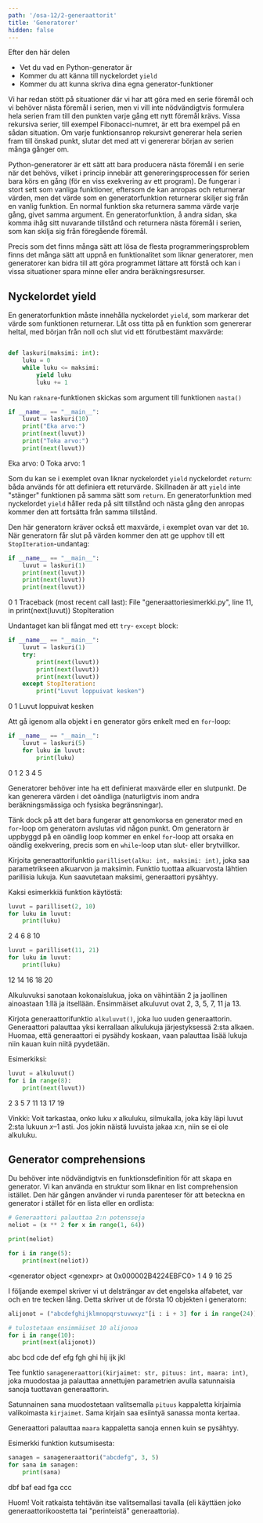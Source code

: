 ```yaml
---
path: '/osa-12/2-generaattorit'
title: 'Generatorer'
hidden: false
---
```


<text-box variant='learningObjectives' name='Inlärningsmål'>

Efter den här delen

- Vet du vad en Python-generator är
- Kommer du  att känna till nyckelordet `yield`
- Kommer du att kunna skriva dina egna generator-funktioner

</text-box>

Vi har redan stött på situationer där vi har att göra med en serie föremål och vi behöver nästa föremål i serien, men vi vill inte nödvändigtvis formulera hela serien fram till den punkten varje gång ett nytt föremål krävs. Vissa rekursiva serier, till exempel Fibonacci-numret, är ett bra exempel på en sådan situation. Om varje funktionsanrop rekursivt genererar hela serien fram till önskad punkt, slutar det med att vi genererar början av serien många gånger om.

Python-generatorer är ett sätt att bara producera nästa föremål i en serie när det behövs, vilket i princip innebär att genereringsprocessen för serien bara körs en gång (för en viss exekvering av ett program). De fungerar i stort sett som vanliga funktioner, eftersom de kan anropas och returnerar värden, men det värde som en generatorfunktion returnerar skiljer sig från en vanlig funktion. En normal funktion ska returnera samma värde varje gång, givet samma argument. En generatorfunktion, å andra sidan, ska komma ihåg sitt nuvarande tillstånd och returnera nästa föremål i serien, som kan skilja sig från föregående föremål.

Precis som det finns många sätt att lösa de flesta programmeringsproblem finns det många sätt att uppnå en funktionalitet som liknar generatorer, men generatorer kan bidra till att göra programmet lättare att förstå och kan i vissa situationer spara minne eller andra beräkningsresurser.

## Nyckelordet yield

En generatorfunktion måste innehålla nyckelordet `yield`, som markerar det värde som funktionen returnerar. Låt oss titta på en funktion som genererar heltal, med början från noll och slut vid ett förutbestämt maxvärde:

```python

def laskuri(maksimi: int):
    luku = 0
    while luku <= maksimi:
        yield luku
        luku += 1

```

Nu kan `raknare`-funktionen skickas som argument till funktionen `nasta()`

```python
if __name__ == "__main__":
    luvut = laskuri(10)
    print("Eka arvo:")
    print(next(luvut))
    print("Toka arvo:")
    print(next(luvut))
```

<sample-output>

Eka arvo:
0
Toka arvo:
1

</sample-output>

Som du kan se i exemplet ovan liknar nyckelordet `yield` nyckelordet `return`: båda används för att definiera ett returvärde. Skillnaden är att `yield` inte "stänger" funktionen på samma sätt som `return`. En generatorfunktion med nyckelordet `yield` håller reda på sitt tillstånd och nästa gång den anropas kommer den att fortsätta från samma tillstånd.

Den här generatorn kräver också ett maxvärde, i exemplet ovan var det `10`. När generatorn får slut på värden kommer den att ge upphov till ett `StopIteration`-undantag:

```python
if __name__ == "__main__":
    luvut = laskuri(1)
    print(next(luvut))
    print(next(luvut))
    print(next(luvut))
```

<sample-output>

0
1
Traceback (most recent call last):
  File "generaattoriesimerkki.py", line 11, in <module>
    print(next(luvut))
StopIteration

</sample-output>

Undantaget kan bli fångat med ett `try`- `except` block:

```python
if __name__ == "__main__":
    luvut = laskuri(1)
    try:
        print(next(luvut))
        print(next(luvut))
        print(next(luvut))
    except StopIteration:
        print("Luvut loppuivat kesken")
```

<sample-output>

0
1
Luvut loppuivat kesken

</sample-output>

Att gå igenom alla objekt i en generator görs enkelt med en `for`-loop:  

```python
if __name__ == "__main__":
    luvut = laskuri(5)
    for luku in luvut:
        print(luku)
```

<sample-output>

0
1
2
3
4
5

</sample-output>

Generatorer behöver inte ha ett definierat maxvärde eller en slutpunkt. De kan generera värden i det oändliga (naturligtvis inom andra beräkningsmässiga och fysiska begränsningar).

Tänk dock på att det bara fungerar att genomkorsa en generator med en `for`-loop om generatorn avslutas vid någon punkt. Om generatorn är uppbyggd på en oändlig loop kommer en enkel `for`-loop att orsaka en oändlig exekvering, precis som en `while`-loop utan slut- eller brytvillkor.

<programming-exercise name='Parilliset luvut' tmcname='osa12-08_parilliset'>

Kirjoita generaattorifunktio `parilliset(alku: int, maksimi: int)`, joka saa parametrikseen alkuarvon ja maksimin. Funktio tuottaa alkuarvosta lähtien parillisia lukuja. Kun saavutetaan maksimi, generaattori pysähtyy.

Kaksi esimerkkiä funktion käytöstä:

```python
luvut = parilliset(2, 10)
for luku in luvut:
    print(luku)
```

<sample-output>

2
4
6
8
10

</sample-output>

```python
luvut = parilliset(11, 21)
for luku in luvut:
    print(luku)
```

<sample-output>

12
14
16
18
20

</sample-output>

</programming-exercise>

<programming-exercise name='Alkuluvut' tmcname='osa12-09_alkuluvut'>

Alkuluvuksi sanotaan kokonaislukua, joka on vähintään 2 ja jaollinen ainoastaan 1:llä ja itsellään. Ensimmäiset alkuluvut ovat 2, 3, 5, 7, 11 ja 13.

Kirjota generaattorifunktio `alkuluvut()`, joka luo uuden generaattorin. Generaattori palauttaa yksi kerrallaan alkulukuja järjestyksessä 2:sta alkaen. Huomaa, että generaattori ei pysähdy koskaan, vaan palauttaa lisää lukuja niin kauan kuin niitä pyydetään.

Esimerkiksi:

```python
luvut = alkuluvut()
for i in range(8):
    print(next(luvut))
```

<sample-output>

2
3
5
7
11
13
17
19

</sample-output>

Vinkki: Voit tarkastaa, onko luku _x_ alkuluku, silmukalla, joka käy läpi luvut 2:sta lukuun _x_–1 asti. Jos jokin näistä luvuista jakaa _x_:n, niin se ei ole alkuluku.

</programming-exercise>


## Generator comprehensions

Du behöver inte nödvändigtvis en funktionsdefinition för att skapa en generator. Vi kan använda en struktur som liknar en list comprehension istället. Den här gången använder vi runda parenteser för att beteckna en generator i stället för en lista eller en ordlista: 

```python
# Generaattori palauttaa 2:n potensseja
neliot = (x ** 2 for x in range(1, 64))

print(neliot)

for i in range(5):
    print(next(neliot))
```

<sample-output>

<generator object &lt;genexpr&gt; at 0x000002B4224EBFC0>
1
4
9
16
25

</sample-output>

I följande exempel skriver vi ut delsträngar av det engelska alfabetet, var och en tre tecken lång. Detta skriver ut de första 10 objekten i generatorn:

```python
alijonot = ("abcdefghijklmnopqrstuvwxyz"[i : i + 3] for i in range(24))

# tulostetaan ensimmäiset 10 alijonoa
for i in range(10):
    print(next(alijonot))
```

<sample-output>

abc
bcd
cde
def
efg
fgh
ghi
hij
ijk
jkl

</sample-output>

<programming-exercise name='Satunnaiset sanat' tmcname='osa12-10_satunnaiset_sanat'>

Tee funktio `sanageneraattori(kirjaimet: str, pituus: int, maara: int)`, joka muodostaa ja palauttaa annettujen parametrien avulla satunnaisia sanoja tuottavan generaattorin.

Satunnainen sana muodostetaan valitsemalla `pituus` kappaletta kirjaimia valikoimasta `kirjaimet`. Sama kirjain saa esiintyä sanassa monta kertaa.

Generaattori palauttaa `maara` kappaletta sanoja ennen kuin se pysähtyy.

Esimerkki funktion kutsumisesta:

```python
sanagen = sanageneraattori("abcdefg", 3, 5)
for sana in sanagen:
    print(sana)
```

<sample-output>

dbf
baf
ead
fga
ccc

</sample-output>

Huom! Voit ratkaista tehtävän itse valitsemallasi tavalla (eli käyttäen joko generaattorikoostetta tai "perinteistä" generaattoria).

</programming-exercise>
